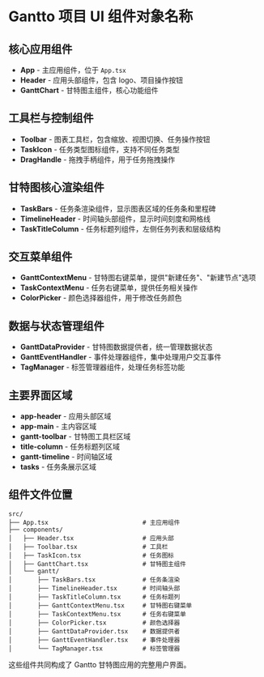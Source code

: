 # Gantto 项目 UI 组件对象名称

## 核心应用组件
- **App** - 主应用组件，位于 `App.tsx`
- **Header** - 应用头部组件，包含 logo、项目操作按钮
- **GanttChart** - 甘特图主组件，核心功能组件

## 工具栏与控制组件
- **Toolbar** - 图表工具栏，包含缩放、视图切换、任务操作按钮
- **TaskIcon** - 任务类型图标组件，支持不同任务类型
- **DragHandle** - 拖拽手柄组件，用于任务拖拽操作

## 甘特图核心渲染组件
- **TaskBars** - 任务条渲染组件，显示图表区域的任务条和里程碑
- **TimelineHeader** - 时间轴头部组件，显示时间刻度和网格线
- **TaskTitleColumn** - 任务标题列组件，左侧任务列表和层级结构

## 交互菜单组件
- **GanttContextMenu** - 甘特图右键菜单，提供"新建任务"、"新建节点"选项
- **TaskContextMenu** - 任务右键菜单，提供任务相关操作
- **ColorPicker** - 颜色选择器组件，用于修改任务颜色

## 数据与状态管理组件
- **GanttDataProvider** - 甘特图数据提供者，统一管理数据状态
- **GanttEventHandler** - 事件处理器组件，集中处理用户交互事件
- **TagManager** - 标签管理器组件，处理任务标签功能

## 主要界面区域
- **app-header** - 应用头部区域
- **app-main** - 主内容区域
- **gantt-toolbar** - 甘特图工具栏区域
- **title-column** - 任务标题列区域
- **gantt-timeline** - 时间轴区域
- **tasks** - 任务条展示区域

## 组件文件位置
```
src/
├── App.tsx                          # 主应用组件
├── components/
│   ├── Header.tsx                   # 应用头部
│   ├── Toolbar.tsx                  # 工具栏
│   ├── TaskIcon.tsx                 # 任务图标
│   ├── GanttChart.tsx               # 甘特图主组件
│   └── gantt/
│       ├── TaskBars.tsx             # 任务条渲染
│       ├── TimelineHeader.tsx       # 时间轴头部
│       ├── TaskTitleColumn.tsx      # 任务标题列
│       ├── GanttContextMenu.tsx     # 甘特图右键菜单
│       ├── TaskContextMenu.tsx      # 任务右键菜单
│       ├── ColorPicker.tsx          # 颜色选择器
│       ├── GanttDataProvider.tsx    # 数据提供者
│       ├── GanttEventHandler.tsx    # 事件处理器
│       └── TagManager.tsx           # 标签管理器
```

这些组件共同构成了 Gantto 甘特图应用的完整用户界面。